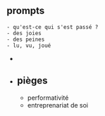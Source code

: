 ## prompts
	- qu'est-ce qui s'est passé ?
	- des joies
	- des peines
	- lu, vu, joué
-
- ## pièges
	- performativité
	- entreprenariat de soi